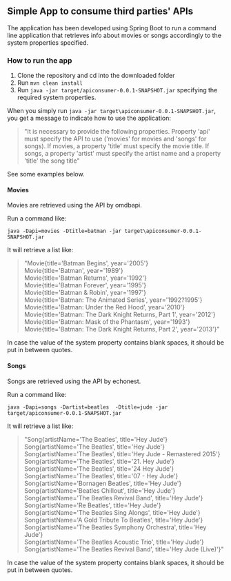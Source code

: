 ## Simple App to consume third parties' APIs
The application has been developed using Spring Boot to run a command line application that
retrieves info about movies or songs accordingly to the system properties specified.

### How to run the app
1. Clone the repository and cd into the downloaded folder
2. Run `mvn clean install`
3. Run `java -jar target/apiconsumer-0.0.1-SNAPSHOT.jar` specifying the required system properties.

When you simply run `java -jar target\apiconsumer-0.0.1-SNAPSHOT.jar`, you get a message to indicate
how to use the application:

> "It is necessary to provide the following properties.
Property 'api' must specify the API to use ('movies' for movies and 'songs' for songs).
If movies, a property 'title' must specify the movie title.
If songs, a property 'artist' must specify the artist name and a property 'title' the song title"

See some examples below.

#### Movies

Movies are retrieved using the API by omdbapi.

Run a command like:

`java -Dapi=movies -Dtitle=batman -jar target\apiconsumer-0.0.1-SNAPSHOT.jar`

It will retrieve a list like:

> "Movie{title='Batman Begins', year='2005'} <br/>
   Movie{title='Batman', year='1989'} <br/>
   Movie{title='Batman Returns', year='1992'} <br/>
   Movie{title='Batman Forever', year='1995'} <br/>
   Movie{title='Batman & Robin', year='1997'} <br/>
   Movie{title='Batman: The Animated Series', year='1992?1995'} <br/>
   Movie{title='Batman: Under the Red Hood', year='2010'} <br/>
   Movie{title='Batman: The Dark Knight Returns, Part 1', year='2012'} <br/>
   Movie{title='Batman: Mask of the Phantasm', year='1993'} <br/>
   Movie{title='Batman: The Dark Knight Returns, Part 2', year='2013'}"
   
In case the value of the system property contains blank spaces, it should be put in between quotes.

#### Songs

Songs are retrieved using the API by echonest.

Run a command like:

`java -Dapi=songs -Dartist=beatles  -Dtitle=jude -jar target/apiconsumer-0.0.1-SNAPSHOT.jar`

It will retrieve a list like:

> "Song{artistName='The Beatles', title='Hey Jude'} <br/>
   Song{artistName='The Beatles', title='Hey Jude'} <br/>
   Song{artistName='The Beatles', title='Hey Jude - Remastered 2015'} <br/>
   Song{artistName='The Beatles', title='21. Hey Jude'} <br/>
   Song{artistName='The Beatles', title='24 Hey Jude'} <br/>
   Song{artistName='The Beatles', title='07 - Hey Jude'} <br/>
   Song{artistName='Bornagen Beatles', title='Hey Jude'} <br/>
   Song{artistName='Beatles Chillout', title='Hey Jude'} <br/>
   Song{artistName='The Beatles Revival Band', title='Hey Jude'} <br/>
   Song{artistName='Re Beatles', title='Hey Jude'} <br/>
   Song{artistName='The Beatles Sing Alongs', title='Hey Jude'} <br/>
   Song{artistName='A Gold Tribute To Beatles', title='Hey Jude'} <br/>
   Song{artistName='The Beatles Symphony Orchestra', title='Hey Jude'} <br/>
   Song{artistName='The Beatles Acoustic Trio', title='Hey Jude'} <br/>
   Song{artistName='The Beatles Revival Band', title='Hey Jude (Live)'}"
 

In case the value of the system property contains blank spaces, it should be put in between quotes.
